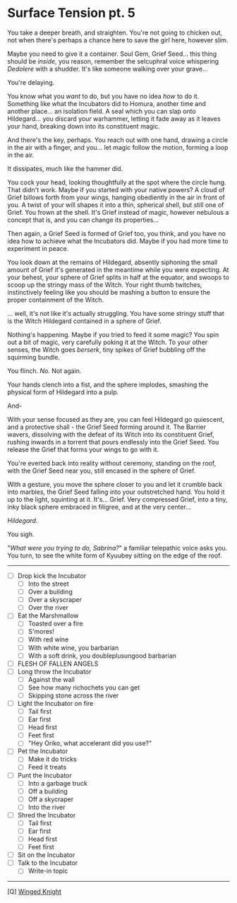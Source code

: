# Surface Tension pt. 5

You take a deeper breath, and straighten. You're not going to chicken out, not when there's perhaps a chance here to save the girl here, however slim.

Maybe you need to give it a container. Soul Gem, Grief Seed... this thing should be *inside*, you reason, remember the selcuphral voice whispering *Dedolere* with a shudder. It's like someone walking over your grave...

You're delaying.

You know what you *want* to do, but you have no idea *how* to do it. Something like what the Incubators did to Homura, another time and another place... an isolation field. A seal which you can slap onto Hildegard... you discard your warhammer, letting it fade away as it leaves your hand, breaking down into its constituent magic.

And there's the key, perhaps. You reach out with one hand, drawing a circle in the air with a finger, and you... let magic follow the motion, forming a loop in the air.

It dissipates, much like the hammer did.

You cock your head, looking thoughtfully at the spot where the circle hung. That didn't work. Maybe if you started with your native powers? A cloud of Grief billows forth from your wings, hanging obediently in the air in front of you. A twist of your will shapes it into a thin, spherical shell, but still one of Grief. You frown at the shell. It's Grief instead of magic, however nebulous a concept that is, and you can change its properties...

Then again, a Grief Seed is formed of Grief too, you think, and you have no idea how to achieve what the Incubators did. Maybe if you had more time to experiment in peace.

You look down at the remains of Hildegard, absently siphoning the small amount of Grief it's generated in the meantime while you were expecting. At your behest, your sphere of Grief splits in half at the equator, and swoops to scoop up the stringy mass of the Witch. Your right thumb twitches, instinctively feeling like you should be mashing a button to ensure the proper containment of the Witch.

... well, it's not like it's actually struggling. You have some stringy stuff that is the Witch Hildegard contained in a sphere of Grief.

Nothing's happening. Maybe if you tried to feed it some magic? You spin out a bit of magic, very carefully poking it at the Witch. To your other senses, the Witch goes *berserk*, tiny spikes of Grief bubbling off the squirming bundle.

You flinch. *No.* Not again.

Your hands clench into a fist, and the sphere implodes, smashing the physical form of Hildegard into a pulp.

And-

With your sense focused as they are, you can feel Hildegard go quiescent, and a protective shall - the Grief Seed forming around it. The Barrier wavers, dissolving with the defeat of its Witch into its constituent Grief, rushing inwards in a torrent that pours endlessly into the Grief Seed. You release the Grief that forms your wings to go with it.

You're everted back into reality without ceremony, standing on the roof, with the Grief Seed near you, still encased in the sphere of Grief.

With a gesture, you move the sphere closer to you and let it crumble back into marbles, the Grief Seed falling into your outstretched hand. You hold it up to the light, squinting at it. It's... Grief. Very compressed Grief, into a tiny, inky black sphere embraced in filigree, and at the very center...

*Hildegard*.

You sigh.

"*What were you trying to do, Sabrina?*" a familiar telepathic voice asks you. You turn, to see the white form of Kyuubey sitting on the edge of the roof.

---

- [ ] Drop kick the Incubator
  - [ ] Into the street
  - [ ] Over a building
  - [ ] Over a skyscraper
  - [ ] Over the river
- [ ] Eat the Marshmallow
  - [ ] Toasted over a fire
  - [ ] S'mores!
  - [ ] With red wine
  - [ ] With white wine, you barbarian
  - [ ] With a soft drink, you doubleplusungood barbarian
- [ ] FLESH OF FALLEN ANGELS
- [ ] Long throw the Incubator
  - [ ] Against the wall
  - [ ] See how many richochets you can get
  - [ ] Skipping stone across the river
- [ ] Light the Incubator on fire
  - [ ] Tail first
  - [ ] Ear first
  - [ ] Head first
  - [ ] Feet first
  - [ ] "Hey Oriko, what accelerant did you use?"
- [ ] Pet the Incubator
  - [ ] Make it do tricks
  - [ ] Feed it treats
- [ ] Punt the Incubator
  - [ ] Into a garbage truck
  - [ ] Off a building
  - [ ] Off a skycraper
  - [ ] Into the river
- [ ] Shred the Incubator
  - [ ] Tail first
  - [ ] Ear first
  - [ ] Head first
  - [ ] Feet first
- [ ] Sit on the Incubator
- [ ] Talk to the Incubator
  - [ ] Write-in topic

---

\[Q] [Winged Knight](https://forums.sufficientvelocity.com/threads/puella-magi-adfligo-systema.2538/page-253#post-1700526)
